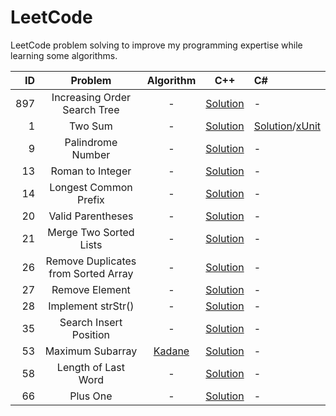 # LeetCode
LeetCode problem solving to improve my programming expertise while learning some algorithms.

ID|Problem|Algorithm|C++|C#
-:|:-:|:-:|:-:|:-
897|Increasing Order Search Tree|-|[Solution](https://github.com/mezdelex/LeetCode/blob/main/C%2B%2B/897.%20Increasing%20Order%20Search%20Tree/solution.cpp)|-
1|Two Sum|-|[Solution](https://github.com/mezdelex/LeetCode/blob/main/C%2B%2B/1.%20Two%20Sum/solution.cpp)|[Solution](https://github.com/mezdelex/LeetCode/blob/main/C%2B%2B/1.%20Two%20Sum/Solution.cs)/[xUnit](https://github.com/mezdelex/LeetCode/blob/main/C%2B%2B/1.%20Two%20Sum/UnitTest.cs)
9|Palindrome Number|-|[Solution](https://github.com/mezdelex/LeetCode/blob/main/C%2B%2B/9.%20Palindrome%20Number/solution.cpp)|-
13|Roman to Integer|-|[Solution](https://github.com/mezdelex/LeetCode/blob/main/C%2B%2B/13.%20Roman%20to%20Integer/solution.cpp)|-
14|Longest Common Prefix|-|[Solution](https://github.com/mezdelex/LeetCode/blob/main/C%2B%2B/14.%20Longest%20Common%20Prefix/solution.cpp)|-
20|Valid Parentheses|-|[Solution](https://github.com/mezdelex/LeetCode/blob/main/C%2B%2B/20.%20Valid%20Parentheses/solution.cpp)|-
21|Merge Two Sorted Lists|-|[Solution](https://github.com/mezdelex/LeetCode/blob/main/C%2B%2B/21.%20Merge%20Two%20Sorted%20Lists/solution.cpp)|-
26|Remove Duplicates from Sorted Array|-|[Solution](https://github.com/mezdelex/LeetCode/blob/main/C%2B%2B/26.%20Remove%20Duplicates%20from%20Sorted%20Array/solution.cpp)|-
27|Remove Element|-|[Solution](https://github.com/mezdelex/LeetCode/blob/main/C%2B%2B/27.%20Remove%20Element/solution.cpp)|-
28|Implement strStr()|-|[Solution](https://github.com/mezdelex/LeetCode/blob/main/C%2B%2B/28.%20Implement%20strStr()/solution.cpp)|-
35|Search Insert Position|-|[Solution](https://github.com/mezdelex/LeetCode/blob/main/C%2B%2B/35.%20Search%20Insert%20Position/solution.cpp)|-
53|Maximum Subarray|[Kadane](https://en.wikipedia.org/wiki/Maximum_subarray_problem)|[Solution](https://github.com/mezdelex/LeetCode/blob/main/C%2B%2B/53.%20Maximum%20Subarray/solution.cpp)|-
58|Length of Last Word|-|[Solution](https://github.com/mezdelex/LeetCode/blob/main/C%2B%2B/58.%20Length%20of%20Last%20Word/solution.cpp)|-
66|Plus One|-|[Solution](https://github.com/mezdelex/LeetCode/blob/main/C%2B%2B/66.%20Plus%20One/solution.cpp)|-


